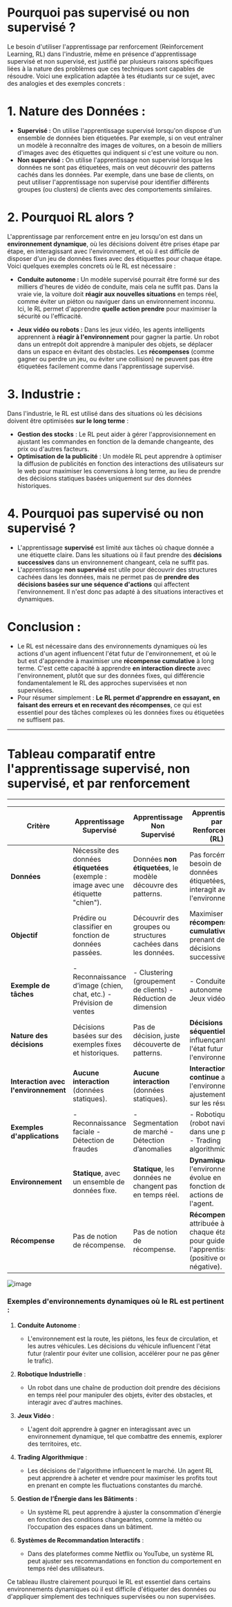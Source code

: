 # Pourquoi pas supervisé ou non supervisé ?

Le besoin d'utiliser l'apprentissage par renforcement (Reinforcement Learning, RL) dans l'industrie, même en présence d'apprentissage supervisé et non supervisé, est justifié par plusieurs raisons spécifiques liées à la nature des problèmes que ces techniques sont capables de résoudre. Voici une explication adaptée à tes étudiants sur ce sujet, avec des analogies et des exemples concrets :

# 1. **Nature des Données :**
   - **Supervisé :** On utilise l'apprentissage supervisé lorsqu'on dispose d'un ensemble de données bien étiquetées. Par exemple, si on veut entraîner un modèle à reconnaître des images de voitures, on a besoin de milliers d'images avec des étiquettes qui indiquent si c'est une voiture ou non.
   - **Non supervisé :** On utilise l'apprentissage non supervisé lorsque les données ne sont pas étiquetées, mais on veut découvrir des patterns cachés dans les données. Par exemple, dans une base de clients, on peut utiliser l'apprentissage non supervisé pour identifier différents groupes (ou clusters) de clients avec des comportements similaires.

# 2. **Pourquoi RL alors ?**
   L'apprentissage par renforcement entre en jeu lorsqu'on est dans un **environnement dynamique**, où les décisions doivent être prises étape par étape, en interagissant avec l'environnement, et où il est difficile de disposer d'un jeu de données fixes avec des étiquettes pour chaque étape. Voici quelques exemples concrets où le RL est nécessaire :
   
   - **Conduite autonome :** Un modèle supervisé pourrait être formé sur des milliers d'heures de vidéo de conduite, mais cela ne suffit pas. Dans la vraie vie, la voiture doit **réagir aux nouvelles situations** en temps réel, comme éviter un piéton ou naviguer dans un environnement inconnu. Ici, le RL permet d'apprendre **quelle action prendre** pour maximiser la sécurité ou l'efficacité.
   
   - **Jeux vidéo ou robots :** Dans les jeux vidéo, les agents intelligents apprennent à **réagir à l'environnement** pour gagner la partie. Un robot dans un entrepôt doit apprendre à manipuler des objets, se déplacer dans un espace en évitant des obstacles. Les **récompenses** (comme gagner ou perdre un jeu, ou éviter une collision) ne peuvent pas être étiquetées facilement comme dans l'apprentissage supervisé.

# 3. **Industrie :**
   Dans l'industrie, le RL est utilisé dans des situations où les décisions doivent être optimisées **sur le long terme** :
   - **Gestion des stocks** : Le RL peut aider à gérer l'approvisionnement en ajustant les commandes en fonction de la demande changeante, des prix ou d'autres facteurs.
   - **Optimisation de la publicité** : Un modèle RL peut apprendre à optimiser la diffusion de publicités en fonction des interactions des utilisateurs sur le web pour maximiser les conversions à long terme, au lieu de prendre des décisions statiques basées uniquement sur des données historiques.

# 4. **Pourquoi pas supervisé ou non supervisé ?**
   - L'apprentissage **supervisé** est limité aux tâches où chaque donnée a une étiquette claire. Dans les situations où il faut prendre des **décisions successives** dans un environnement changeant, cela ne suffit pas.
   - L'apprentissage **non supervisé** est utile pour découvrir des structures cachées dans les données, mais ne permet pas de **prendre des décisions basées sur une séquence d'actions** qui affectent l'environnement. Il n'est donc pas adapté à des situations interactives et dynamiques.

# Conclusion :

- Le RL est nécessaire dans des environnements dynamiques où les actions d'un agent influencent l'état futur de l'environnement, et où le but est d'apprendre à maximiser une **récompense cumulative** à long terme. C'est cette capacité à apprendre **en interaction directe** avec l'environnement, plutôt que sur des données fixes, qui différencie fondamentalement le RL des approches supervisées et non supervisées.
- Pour résumer simplement : **Le RL permet d'apprendre en essayant, en faisant des erreurs et en recevant des récompenses**, ce qui est essentiel pour des tâches complexes où les données fixes ou étiquetées ne suffisent pas.



-------------------------------------------------------------------------------------------------
# Tableau comparatif entre l'apprentissage supervisé, non supervisé, et par renforcement
-------------------------------------------------------------------------------------------------


| **Critère**                        | **Apprentissage Supervisé**                                  | **Apprentissage Non Supervisé**                              | **Apprentissage par Renforcement (RL)**                       |
|------------------------------------|-------------------------------------------------------------|-------------------------------------------------------------|-------------------------------------------------------------|
| **Données**                        | Nécessite des données **étiquetées** (exemple : image avec une étiquette "chien"). | Données **non étiquetées**, le modèle découvre des patterns. | Pas forcément besoin de données étiquetées, interagit avec l'environnement. |
| **Objectif**                       | Prédire ou classifier en fonction de données passées.         | Découvrir des groupes ou structures cachées dans les données. | Maximiser une **récompense cumulative** en prenant des décisions successives. |
| **Exemple de tâches**              | - Reconnaissance d’image (chien, chat, etc.)                 - Prévision de ventes                                      | - Clustering (groupement de clients)                         - Réduction de dimension                                      | - Conduite autonome                                           - Jeux vidéo                                                      |
| **Nature des décisions**           | Décisions basées sur des exemples fixes et historiques.       | Pas de décision, juste découverte de patterns.               | **Décisions séquentielles** influençant l'état futur de l'environnement.    |
| **Interaction avec l'environnement**| **Aucune interaction** (données statiques).                  | **Aucune interaction** (données statiques).                  | **Interaction continue** avec l'environnement, ajustement basé sur les résultats. |
| **Exemples d'applications**        | - Reconnaissance faciale                                     - Détection de fraudes                                      | - Segmentation de marché                                     - Détection d’anomalies                                       | - Robotique (robot naviguant dans une pièce)                  - Trading algorithmique                                          |
| **Environnement**                 | **Statique**, avec un ensemble de données fixe.               | **Statique**, les données ne changent pas en temps réel.      | **Dynamique**, l'environnement évolue en fonction des actions de l'agent.  |
| **Récompense**                     | Pas de notion de récompense.                                 | Pas de notion de récompense.                                 | **Récompense** attribuée à chaque étape pour guider l'apprentissage (positive ou négative). |


![image](https://github.com/user-attachments/assets/3298ae14-bc00-4e33-a705-5d92a6223f46)

### Exemples d'**environnements dynamiques** où le RL est pertinent :
1. **Conduite Autonome** : 
   - L'environnement est la route, les piétons, les feux de circulation, et les autres véhicules. Les décisions du véhicule influencent l'état futur (ralentir pour éviter une collision, accélérer pour ne pas gêner le trafic).

2. **Robotique Industrielle** :
   - Un robot dans une chaîne de production doit prendre des décisions en temps réel pour manipuler des objets, éviter des obstacles, et interagir avec d'autres machines.

3. **Jeux Vidéo** : 
   - L'agent doit apprendre à gagner en interagissant avec un environnement dynamique, tel que combattre des ennemis, explorer des territoires, etc.

4. **Trading Algorithmique** : 
   - Les décisions de l'algorithme influencent le marché. Un agent RL peut apprendre à acheter et vendre pour maximiser les profits tout en prenant en compte les fluctuations constantes du marché.

5. **Gestion de l’Énergie dans les Bâtiments** :
   - Un système RL peut apprendre à ajuster la consommation d'énergie en fonction des conditions changeantes, comme la météo ou l’occupation des espaces dans un bâtiment.

6. **Systèmes de Recommandation Interactifs** :
   - Dans des plateformes comme Netflix ou YouTube, un système RL peut ajuster ses recommandations en fonction du comportement en temps réel des utilisateurs.

Ce tableau illustre clairement pourquoi le RL est essentiel dans certains environnements dynamiques où il est difficile d'étiqueter des données ou d'appliquer simplement des techniques supervisées ou non supervisées.
